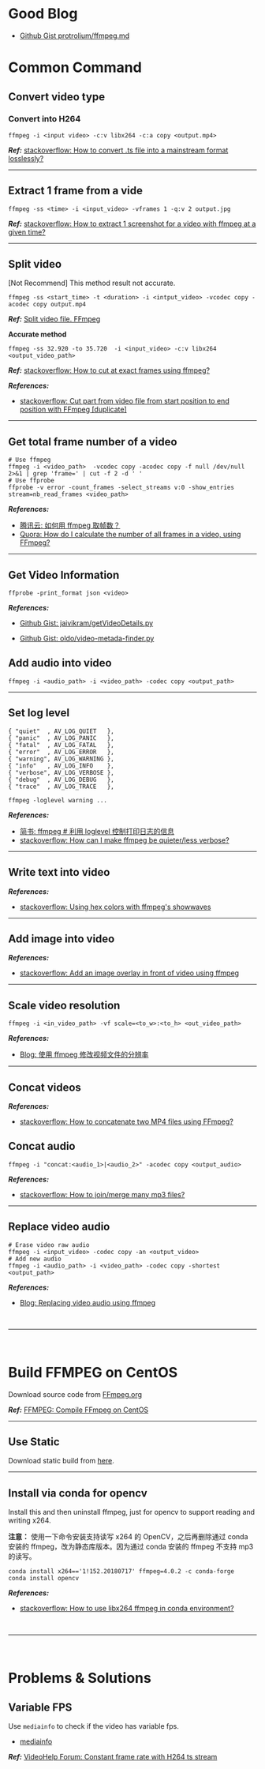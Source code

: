# Good Blog

- [Github Gist protrolium/ffmpeg.md](https://gist.github.com/protrolium/e0dbd4bb0f1a396fcb55)

# Common Command

## Convert video type

### Convert into H264

```shell
ffmpeg -i <input video> -c:v libx264 -c:a copy <output.mp4>
```

**_Ref:_** [stackoverflow: How to convert .ts file into a mainstream format losslessly?](https://askubuntu.com/questions/716424/how-to-convert-ts-file-into-a-mainstream-format-losslessly)

---

## Extract 1 frame from a vide

```shell
ffmpeg -ss <time> -i <input_video> -vframes 1 -q:v 2 output.jpg
```

**_Ref:_** [stackoverflow: How to extract 1 screenshot for a video with ffmpeg at a given time?](https://stackoverflow.com/questions/27568254/how-to-extract-1-screenshot-for-a-video-with-ffmpeg-at-a-given-time)

---

## Split video

[Not Recommend] This method result not accurate.

```shell
ffmpeg -ss <start_time> -t <duration> -i <intput_video> -vcodec copy -acodec copy output.mp4
```

**_Ref:_** [Split video file. FFmpeg](http://www.kompx.com/en/split-video-file-ffmpeg.htm)

**Accurate method**

```shell
ffmpeg -ss 32.920 -to 35.720  -i <input_video> -c:v libx264 <output_video_path>
```

**_Ref:_** [stackoverflow: How to cut at exact frames using ffmpeg?](https://superuser.com/a/459488)

<!-- ```shell
ffmpeg -y -i <input_video> -ss <start_time> -to <end_time> -codec copy output.mp4
```

**_Ref:_** [简书: FFmpeg 精准时间切割视频文件](https://zhuanlan.zhihu.com/p/28008666) -->

**_References:_**

- [stackoverflow: Cut part from video file from start position to end position with FFmpeg [duplicate]](https://superuser.com/a/377407)

---

## Get total frame number of a video

```shell
# Use ffmpeg
ffmpeg -i <video_path>  -vcodec copy -acodec copy -f null /dev/null 2>&1 | grep 'frame=' | cut -f 2 -d ' '
# Use ffprobe
ffprobe -v error -count_frames -select_streams v:0 -show_entries stream=nb_read_frames <video_path>
```

**_References:_**

- [腾讯云: 如何用 ffmpeg 取帧数？](https://cloud.tencent.com/developer/ask/103796)
- [Quora: How do I calculate the number of all frames in a video, using FFmpeg?](https://qr.ae/TWvXzT)

---

## Get Video Information

```shell
ffprobe -print_format json <video>
```

**_References:_**

- [Github Gist: jaivikram/getVideoDetails.py](https://gist.github.com/jaivikram/4690569)

- [Github Gist: oldo/video-metada-finder.py](https://gist.github.com/oldo/dc7ee7f28851922cca09)

## Add audio into video

```shell
ffmpeg -i <audio_path> -i <video_path> -codec copy <output_path>
```

---

## Set log level

```shell
{ "quiet"  , AV_LOG_QUIET   },
{ "panic"  , AV_LOG_PANIC   },
{ "fatal"  , AV_LOG_FATAL   },
{ "error"  , AV_LOG_ERROR   },
{ "warning", AV_LOG_WARNING },
{ "info"   , AV_LOG_INFO    },
{ "verbose", AV_LOG_VERBOSE },
{ "debug"  , AV_LOG_DEBUG   },
{ "trace"  , AV_LOG_TRACE   },
```

```shell
ffmpeg -loglevel warning ...
```

**_References:_**

- [简书: ffmpeg # 利用 loglevel 控制打印日志的信息](https://www.jianshu.com/p/2be79f17e271)
- [stackoverflow: How can I make ffmpeg be quieter/less verbose?](https://superuser.com/questions/326629/how-can-i-make-ffmpeg-be-quieter-less-verbose)

---

## Write text into video

**_References:_**

- [stackoverflow: Using hex colors with ffmpeg's showwaves](https://stackoverflow.com/questions/45885460/using-hex-colors-with-ffmpegs-showwaves)

---

## Add image into video

**_References:_**

- [stackoverflow: Add an image overlay in front of video using ffmpeg](https://video.stackexchange.com/questions/12105/add-an-image-overlay-in-front-of-video-using-ffmpeg)

---

## Scale video resolution

```shell
ffmpeg -i <in_video_path> -vf scale=<to_w>:<to_h> <out_video_path>
```

**_References:_**

- [Blog: 使用 ffmpeg 修改视频文件的分辨率](https://blog.p2hp.com/archives/5512)

---

## Concat videos

**_References:_**

- [stackoverflow: How to concatenate two MP4 files using FFmpeg?](https://stackoverflow.com/a/11175851/4636081)

## Concat audio

```shell
ffmpeg -i "concat:<audio_1>|<audio_2>" -acodec copy <output_audio>
```

**_References:_**

- [stackoverflow: How to join/merge many mp3 files?](https://superuser.com/a/314245)

---

## Replace video audio

```shell
# Erase video raw audio
ffmpeg -i <input_video> -codec copy -an <output_video>
# Add new audio
ffmpeg -i <audio_path> -i <video_path> -codec copy -shortest <output_path>
```

**_References:_**

- [Blog: Replacing video audio using ffmpeg](https://ochremusic.com/2016/07/05/replacing-video-audio-using-ffmpeg/)

<!--  -->
<br>

---

<br>
<!--  -->

# Build FFMPEG on CentOS

Download source code from [FFmpeg.org](https://ffmpeg.org/download.html)

**_Ref:_** [FFMPEG: Compile FFmpeg on CentOS](https://trac.ffmpeg.org/wiki/CompilationGuide/Centos)

---

## Use Static

Download static build from [here](https://johnvansickle.com/ffmpeg/).

<!-- Google serach `ffmpeg static build`. Download it and add into `PATH`

**_References:_**

- [John Van Sickle](https://www.johnvansickle.com/) -->

---

## Install via conda for opencv

Install this and then uninstall ffmpeg, just for opencv to support reading and writing x264.

**注意：** 使用一下命令安装支持读写 x264 的 OpenCV，之后再删除通过 conda 安装的 ffmpeg，改为静态库版本。因为通过 conda 安装的 ffmpeg 不支持 mp3 的读写。

```shell
conda install x264=='1!152.20180717' ffmpeg=4.0.2 -c conda-forge
conda install opencv
```

**_References:_**

- [stackoverflow: How to use libx264 ffmpeg in conda environment?](https://superuser.com/questions/1420351/how-to-use-libx264-ffmpeg-in-conda-environment)

<!--  -->
<br>

---

<br>
<!--  -->

# Problems & Solutions

## Variable FPS

Use `mediainfo` to check if the video has variable fps.

- [mediainfo](https://mediaarea.net/en/MediaInfo/Download)

**_Ref:_** [VideoHelp Forum: Constant frame rate with H264 ts stream
](https://forum.videohelp.com/threads/365853-Constant-frame-rate-with-H264-ts-stream)
